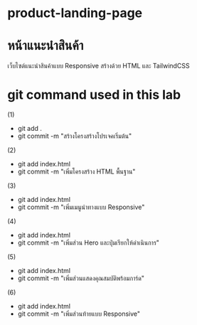 # product-landing-page

# หน้าแนะนำสินค้า
เว็บไซต์แนะนำสินค้าแบบ Responsive สร้างด้วย HTML และ TailwindCSS

# git command used in this lab
(1)
- git add .
- git commit -m "สร้างโครงสร้างโปรเจคเริ่มต้น"

(2)
- git add index.html
- git commit -m "เพิ่มโครงสร้าง HTML พื้นฐาน"

(3)
- git add index.html
- git commit -m "เพิ่มเมนูนำทางแบบ Responsive"

(4)
- git add index.html
- git commit -m "เพิ่มส่วน Hero และปุ่มเรียกให้ดำเนินการ"

(5)
- git add index.html
- git commit -m "เพิ่มส่วนแสดงคุณสมบัติพร้อมการ์ด"

(6)
- git add index.html
- git commit -m "เพิ่มส่วนท้ายแบบ Responsive"